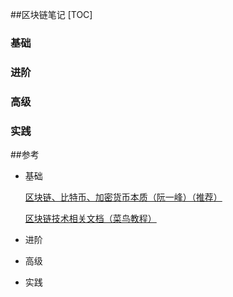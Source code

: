 ##区块链笔记
[TOC]

### 基础

### 进阶

###  高级

###  实践

 ##参考

- 基础

  [区块链、比特币、加密货币本质（阮一峰）（推荐）](http://www.ruanyifeng.com/blog/computer/)

  [区块链技术相关文档（菜鸟教程）](http://mp.weixin.qq.com/s/ddbVfegR-uqhh3u034X_vg)

- 进阶

- 高级

- 实践
